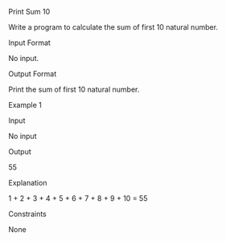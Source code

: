 Print Sum 10

Write a program to calculate the sum of first 10 natural number.

Input Format

No input.

Output Format

Print the sum of first 10 natural number.

Example 1

Input

No input

Output

55

Explanation

1 + 2 + 3 + 4 + 5 + 6 + 7 + 8 + 9 + 10 = 55

Constraints

None
